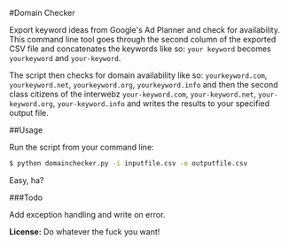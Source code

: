 #Domain Checker
 
Export keyword ideas from Google's Ad Planner and check for availability.
This command line tool goes through the second column of the exported CSV file and concatenates the keywords like so: `your keyword` becomes `yourkeyword` and `your-keyword`. 

The script then checks for domain availability like so: `yourkeyword.com`, `yourkeyword.net`, `yourkeyword.org`, `yourkeyword.info` and then the second class citizens of the interwebz `your-keyword.com`, `your-keyword.net`, `your-keyword.org`, `your-keyword.info` and writes the results to your specified output file.

##Usage

Run the script from your command line:

```bash
$ python domainchecker.py -i inputfile.csv -o outputfile.csv
```

Easy, ha?

###Todo

Add exception handling and write on error.


**License:** Do whatever the fuck you want!
